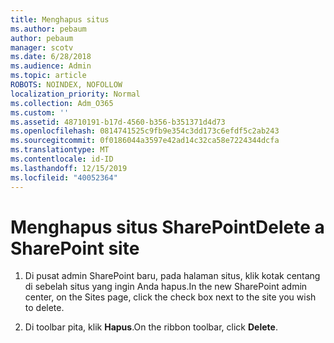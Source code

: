 ```yaml
---
title: Menghapus situs
ms.author: pebaum
author: pebaum
manager: scotv
ms.date: 6/28/2018
ms.audience: Admin
ms.topic: article
ROBOTS: NOINDEX, NOFOLLOW
localization_priority: Normal
ms.collection: Adm_O365
ms.custom: ''
ms.assetid: 48710191-b17d-4560-b356-b351371d4d73
ms.openlocfilehash: 0814741525c9fb9e354c3dd173c6efdf5c2ab243
ms.sourcegitcommit: 0f0186044a3597e42ad14c32ca58e7224344dcfa
ms.translationtype: MT
ms.contentlocale: id-ID
ms.lasthandoff: 12/15/2019
ms.locfileid: "40052364"
---
```

# <a name="delete-a-sharepoint-site"></a><span data-ttu-id="083cd-102">Menghapus situs SharePoint</span><span class="sxs-lookup"><span data-stu-id="083cd-102">Delete a SharePoint site</span></span>

1. <span data-ttu-id="083cd-103">Di pusat admin SharePoint baru, pada halaman situs, klik kotak centang di sebelah situs yang ingin Anda hapus.</span><span class="sxs-lookup"><span data-stu-id="083cd-103">In the new  SharePoint admin center, on the Sites page, click the check box next to the site you wish to delete.</span></span>
    
2. <span data-ttu-id="083cd-104">Di toolbar pita, klik **Hapus**.</span><span class="sxs-lookup"><span data-stu-id="083cd-104">On the ribbon toolbar, click **Delete**.</span></span>
    

